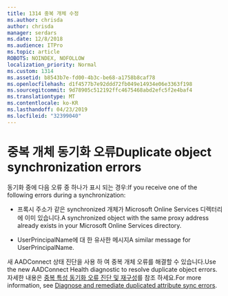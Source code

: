 ```yaml
---
title: 1314 중복 개체 수정
ms.author: chrisda
author: chrisda
manager: serdars
ms.date: 12/8/2018
ms.audience: ITPro
ms.topic: article
ROBOTS: NOINDEX, NOFOLLOW
localization_priority: Normal
ms.custom: 1314
ms.assetid: b8543b7e-fd00-4b3c-be68-a1758b8caf78
ms.openlocfilehash: d1f4577b7e92ddd72fb049e14934e06e3363f198
ms.sourcegitcommit: 9d78905c512192ffc4675468abd2efc5f2e4baf4
ms.translationtype: MT
ms.contentlocale: ko-KR
ms.lasthandoff: 04/23/2019
ms.locfileid: "32399040"
---
```

# <a name="duplicate-object-synchronization-errors"></a><span data-ttu-id="9c66e-102">중복 개체 동기화 오류</span><span class="sxs-lookup"><span data-stu-id="9c66e-102">Duplicate object synchronization errors</span></span>

<span data-ttu-id="9c66e-103">동기화 중에 다음 오류 중 하나가 표시 되는 경우:</span><span class="sxs-lookup"><span data-stu-id="9c66e-103">If you receive one of the following errors during a synchronization:</span></span>

- <span data-ttu-id="9c66e-104">프록시 주소가 같은 synchronized 개체가 Microsoft Online Services 디렉터리에 이미 있습니다.</span><span class="sxs-lookup"><span data-stu-id="9c66e-104">A synchronized object with the same proxy address already exists in your Microsoft Online Services directory.</span></span>

- <span data-ttu-id="9c66e-105">UserPrincipalName에 대 한 유사한 메시지</span><span class="sxs-lookup"><span data-stu-id="9c66e-105">A similar message for UserPrincipalName.</span></span>

<span data-ttu-id="9c66e-106">새 AADConnect 상태 진단을 사용 하 여 중복 개체 오류를 해결할 수 있습니다.</span><span class="sxs-lookup"><span data-stu-id="9c66e-106">Use the new AADConnect Health diagnostic to resolve duplicate object errors.</span></span> <span data-ttu-id="9c66e-107">자세한 내용은 [중복 특성 동기화 오류 진단 및 재구성](https://docs.microsoft.com/azure/active-directory/hybrid/how-to-connect-health-diagnose-sync-errors)를 참조 하세요.</span><span class="sxs-lookup"><span data-stu-id="9c66e-107">For more information, see [Diagnose and remediate duplicated attribute sync errors](https://docs.microsoft.com/azure/active-directory/hybrid/how-to-connect-health-diagnose-sync-errors).</span></span>

